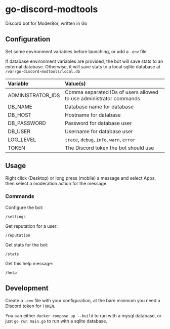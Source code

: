 # go-discord-modtools

Discord bot for Moder8or, written in Go

## Configuration

Set some environment variables before launching, or add a `.env` file.

If database environment variables are provided, the bot will save stats to an external database.
Otherwise, it will save stats to a local sqlite database at `/var/go-discord-modtools/local.db`

| Variable          | Value(s)                                                           |
| :---------------- | :----------------------------------------------------------------- |
| ADMINISTRATOR_IDS | Comma separated IDs of users allowed to use administrator commands |
| DB_NAME           | Database name for database                                         |
| DB_HOST           | Hostname for database                                              |
| DB_PASSWORD       | Password for database user                                         |
| DB_USER           | Username for database user                                         |
| LOG_LEVEL         | `trace`, `debug`, `info`, `warn`, `error`                          |
| TOKEN             | The Discord token the bot should use                               |

## Usage

Right click (Desktop) or long press (mobile) a message and select Apps, then select a moderation action for the message.

### Commands

Configure the bot:

`/settings`

Get reputation for a user:

`/reputation`

Get stats for the bot:

`/stats`

Get this help message:

`/help`

## Development

Create a `.env` file with your configuration, at the bare minimum you need
a Discord token for `TOKEN`.

You can either `docker compose up --build` to run with a mysql database, or just `go run main.go` to run with a sqlite database.
